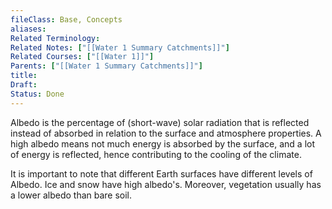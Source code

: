 ```yaml
---
fileClass: Base, Concepts
aliases: 
Related Terminology: 
Related Notes: ["[[Water 1 Summary Catchments]]"]
Related Courses: ["[[Water 1]]"]
Parents: ["[[Water 1 Summary Catchments]]"]
title: 
Draft: 
Status: Done
---
```

Albedo is the percentage of (short-wave) solar radiation that is reflected instead of absorbed in relation to the surface and atmosphere properties. A high albedo means not much energy is absorbed by the surface, and a lot of energy is reflected, hence contributing to the cooling of the climate.

It is important to note that different Earth surfaces have different levels of Albedo. Ice and snow have high albedo's. Moreover, vegetation usually has a lower albedo than bare soil.